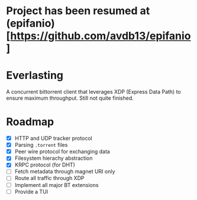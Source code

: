 # Project has been resumed at (epifanio)[https://github.com/avdb13/epifanio]


# Everlasting
A concurrent bittorrent client that leverages XDP (Express Data Path) to ensure maximum throughput. Still not quite finished.

# Roadmap
- [x] HTTP and UDP tracker protocol
- [x] Parsing `.torrent` files
- [x] Peer wire protocol for exchanging data
- [x] Filesystem hierachy abstraction
- [x] KRPC protocol (for DHT)
- [ ] Fetch metadata through magnet URI only
- [ ] Route all traffic through XDP
- [ ] Implement all major BT extensions
- [ ] Provide a TUI
